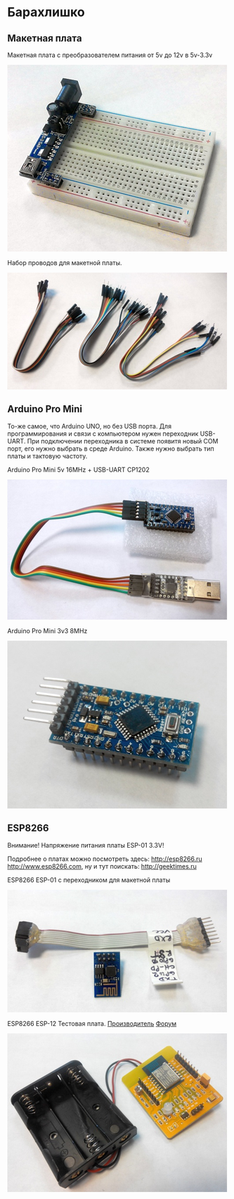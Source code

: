 # Барахлишко

## Макетная плата
Макетная плата с преобразователем питания от 5v до 12v в 5v-3.3v

![Breadboard](https://raw.githubusercontent.com/ruslan-ohitin/ardocs/master/img/breadboard_n_power.jpg)

Набор проводов для макетной платы.

![Jumpers](https://raw.githubusercontent.com/ruslan-ohitin/ardocs/master/img/jumperwire.jpg)

## Arduino Pro Mini
То-же самое, что Arduino UNO, но без USB порта. Для программирования и связи с компьютером нужен переходник USB-UART. При подключении переходника в системе появитя новый COM порт, его нужно выбрать в среде Arduino. Также нужно выбрать тип платы и тактовую частоту.

Arduino Pro Mini 5v 16MHz + USB-UART CP1202

![Arduino PRO mini](https://raw.githubusercontent.com/ruslan-ohitin/ardocs/master/img/arduino_promini.jpg)


Arduino Pro Mini 3v3 8MHz

![Arduino PRO mini 3v3](https://raw.githubusercontent.com/ruslan-ohitin/ardocs/master/img/arduino_promini_3v3.jpg)

## ESP8266
Внимание! Напряжение питания платы ESP-01 3.3V! 

Подробнее о платах можно посмотреть здесь: http://esp8266.ru http://www.esp8266.com, ну и тут поискать: http://geektimes.ru 

ESP8266 ESP-01 с переходником для макетной платы

![ESP-01](https://raw.githubusercontent.com/ruslan-ohitin/ardocs/master/img/esp8266-01.jpg)


ESP8266 ESP-12 Тестовая плата. 
[Производитель](http://www.electrodragon.com/w/ESP8266_IoT)
[Форум](http://www.esp8266.com/viewtopic.php?f=6&t=1172)

![ESP-12](https://raw.githubusercontent.com/ruslan-ohitin/ardocs/master/img/esp8266-devboard.jpg)
